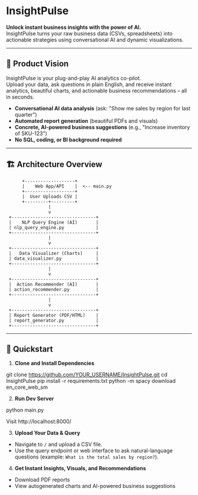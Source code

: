 # InsightPulse

**Unlock instant business insights with the power of AI.**  
InsightPulse turns your raw business data (CSVs, spreadsheets) into actionable strategies using conversational AI and dynamic visualizations.

---

## 🚀 Product Vision

InsightPulse is your plug-and-play AI analytics co-pilot.  
Upload your data, ask questions in plain English, and receive instant analytics, beautiful charts, and actionable business recommendations – all in seconds.

- **Conversational AI data analysis** (ask: "Show me sales by region for last quarter")
- **Automated report generation** (beautiful PDFs and visuals)
- **Concrete, AI-powered business suggestions** (e.g., "Increase inventory of SKU-123")
- **No SQL, coding, or BI background required**

---

## 🏗️ Architecture Overview

          +-------------------+
          |    Web App/API    |  <-- main.py
          +-------------------+
          |  User Uploads CSV |
          +---------+---------+
                    |
                    v
     +--------------------------------+
     |    NLP Query Engine (AI)       |
     | nlp_query_engine.py            |
     +--------------------------------+
                    |
                    v
     +--------------------------------+
     |   Data Visualizer (Charts)     |  
     | data_visualizer.py             |
     +--------------------------------+
                    |
                    v
     +--------------------------------+
     |  Action Recommender (AI)       |
     | action_recommender.py          |
     +--------------------------------+
                    |
                    v
     +--------------------------------+
     | Report Generator (PDF/HTML)    |
     | report_generator.py            |
     +--------------------------------+

---

## 🏁 Quickstart

1. **Clone and Install Dependencies**

git clone https://github.com/YOUR_USERNAME/InsightPulse.git
cd InsightPulse
pip install -r requirements.txt
python -m spacy download en_core_web_sm


2. **Run Dev Server**

python main.py

Visit http://localhost:8000/


3. **Upload Your Data & Query**

- Navigate to `/` and upload a CSV file.
- Use the query endpoint or web interface to ask natural-language questions (example: `What is the total sales by region?`).

4. **Get Instant Insights, Visuals, and Recommendations**

- Download PDF reports
- View autogenerated charts and AI-powered business suggestions

